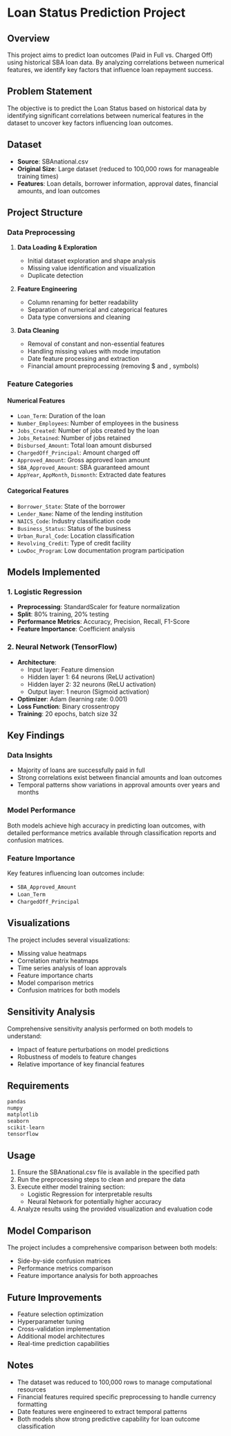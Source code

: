 # Loan Status Prediction Project

## Overview
This project aims to predict loan outcomes (Paid in Full vs. Charged Off) using historical SBA loan data. By analyzing correlations between numerical features, we identify key factors that influence loan repayment success.

## Problem Statement
The objective is to predict the Loan Status based on historical data by identifying significant correlations between numerical features in the dataset to uncover key factors influencing loan outcomes.

## Dataset
- **Source**: SBAnational.csv
- **Original Size**: Large dataset (reduced to 100,000 rows for manageable training times)
- **Features**: Loan details, borrower information, approval dates, financial amounts, and loan outcomes

## Project Structure

### Data Preprocessing
1. **Data Loading & Exploration**
   - Initial dataset exploration and shape analysis
   - Missing value identification and visualization
   - Duplicate detection

2. **Feature Engineering**
   - Column renaming for better readability
   - Separation of numerical and categorical features
   - Data type conversions and cleaning

3. **Data Cleaning**
   - Removal of constant and non-essential features
   - Handling missing values with mode imputation
   - Date feature processing and extraction
   - Financial amount preprocessing (removing $ and , symbols)

### Feature Categories

#### Numerical Features
- `Loan_Term`: Duration of the loan
- `Number_Employees`: Number of employees in the business
- `Jobs_Created`: Number of jobs created by the loan
- `Jobs_Retained`: Number of jobs retained
- `Disbursed_Amount`: Total loan amount disbursed
- `ChargedOff_Principal`: Amount charged off
- `Approved_Amount`: Gross approved loan amount
- `SBA_Approved_Amount`: SBA guaranteed amount
- `AppYear`, `AppMonth`, `Dismonth`: Extracted date features

#### Categorical Features
- `Borrower_State`: State of the borrower
- `Lender_Name`: Name of the lending institution
- `NAICS_Code`: Industry classification code
- `Business_Status`: Status of the business
- `Urban_Rural_Code`: Location classification
- `Revolving_Credit`: Type of credit facility
- `LowDoc_Program`: Low documentation program participation

## Models Implemented

### 1. Logistic Regression
- **Preprocessing**: StandardScaler for feature normalization
- **Split**: 80% training, 20% testing
- **Performance Metrics**: Accuracy, Precision, Recall, F1-Score
- **Feature Importance**: Coefficient analysis

### 2. Neural Network (TensorFlow)
- **Architecture**: 
  - Input layer: Feature dimension
  - Hidden layer 1: 64 neurons (ReLU activation)
  - Hidden layer 2: 32 neurons (ReLU activation)
  - Output layer: 1 neuron (Sigmoid activation)
- **Optimizer**: Adam (learning rate: 0.001)
- **Loss Function**: Binary crossentropy
- **Training**: 20 epochs, batch size 32

## Key Findings

### Data Insights
- Majority of loans are successfully paid in full
- Strong correlations exist between financial amounts and loan outcomes
- Temporal patterns show variations in approval amounts over years and months

### Model Performance
Both models achieve high accuracy in predicting loan outcomes, with detailed performance metrics available through classification reports and confusion matrices.

### Feature Importance
Key features influencing loan outcomes include:
- `SBA_Approved_Amount`
- `Loan_Term`
- `ChargedOff_Principal`

## Visualizations
The project includes several visualizations:
- Missing value heatmaps
- Correlation matrix heatmaps
- Time series analysis of loan approvals
- Feature importance charts
- Model comparison metrics
- Confusion matrices for both models

## Sensitivity Analysis
Comprehensive sensitivity analysis performed on both models to understand:
- Impact of feature perturbations on model predictions
- Robustness of models to feature changes
- Relative importance of key financial features

## Requirements
```python
pandas
numpy
matplotlib
seaborn
scikit-learn
tensorflow
```

## Usage
1. Ensure the SBAnational.csv file is available in the specified path
2. Run the preprocessing steps to clean and prepare the data
3. Execute either model training section:
   - Logistic Regression for interpretable results
   - Neural Network for potentially higher accuracy
4. Analyze results using the provided visualization and evaluation code

## Model Comparison
The project includes a comprehensive comparison between both models:
- Side-by-side confusion matrices
- Performance metrics comparison
- Feature importance analysis for both approaches

## Future Improvements
- Feature selection optimization
- Hyperparameter tuning
- Cross-validation implementation
- Additional model architectures
- Real-time prediction capabilities

## Notes
- The dataset was reduced to 100,000 rows to manage computational resources
- Financial features required specific preprocessing to handle currency formatting
- Date features were engineered to extract temporal patterns
- Both models show strong predictive capability for loan outcome classification
